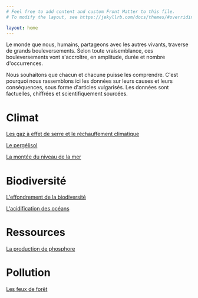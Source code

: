 ```yaml
---
# Feel free to add content and custom Front Matter to this file.
# To modify the layout, see https://jekyllrb.com/docs/themes/#overriding-theme-defaults

layout: home
---
```


Le monde que nous, humains, partageons avec les autres vivants, traverse de grands bouleversements. Selon toute vraisemblance, ces bouleversements vont s'accroître, en amplitude, durée et nombre d'occurrences.

Nous souhaitons que chacun et chacune puisse les comprendre. C'est pourquoi nous rassemblons ici les données sur leurs causes et leurs conséquences, sous forme d'articles vulgarisés. Les données sont factuelles, chiffrées et scientifiquement sourcées.

# Climat

[Les gaz à effet de serre et le réchauffement climatique](ges)

[Le pergélisol](pergelisol)

[La montée du niveau de la mer](niveau-mer)

# Biodiversité

[L'effondrement de la biodiversité](biodiversite)

[L'acidification des océans](acidification)

# Ressources

[La production de phosphore](phosphore)

# Pollution

[Les feux de forêt](feux-de-foret)
